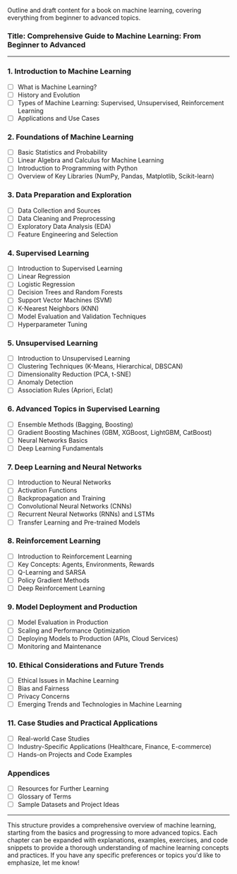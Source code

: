 Outline and draft content for a book on machine learning, covering everything from beginner to advanced topics. 

### **Title: Comprehensive Guide to Machine Learning: From Beginner to Advanced**

---

### **1. Introduction to Machine Learning**
   - [ ] What is Machine Learning?
   - [ ] History and Evolution
   - [ ] Types of Machine Learning: Supervised, Unsupervised, Reinforcement Learning
   - [ ] Applications and Use Cases

### **2. Foundations of Machine Learning**
   - [ ] Basic Statistics and Probability
   - [ ] Linear Algebra and Calculus for Machine Learning
   - [ ] Introduction to Programming with Python
   - [ ] Overview of Key Libraries (NumPy, Pandas, Matplotlib, Scikit-learn)

### **3. Data Preparation and Exploration**
   - [ ] Data Collection and Sources
   - [ ] Data Cleaning and Preprocessing
   - [ ] Exploratory Data Analysis (EDA)
   - [ ] Feature Engineering and Selection

### **4. Supervised Learning**
   - [ ] Introduction to Supervised Learning
   - [ ] Linear Regression
   - [ ] Logistic Regression
   - [ ] Decision Trees and Random Forests
   - [ ] Support Vector Machines (SVM)
   - [ ] K-Nearest Neighbors (KNN)
   - [ ] Model Evaluation and Validation Techniques
   - [ ] Hyperparameter Tuning

### **5. Unsupervised Learning**
   - [ ] Introduction to Unsupervised Learning
   - [ ] Clustering Techniques (K-Means, Hierarchical, DBSCAN)
   - [ ] Dimensionality Reduction (PCA, t-SNE)
   - [ ] Anomaly Detection
   - [ ] Association Rules (Apriori, Eclat)

### **6. Advanced Topics in Supervised Learning**
   - [ ] Ensemble Methods (Bagging, Boosting)
   - [ ] Gradient Boosting Machines (GBM, XGBoost, LightGBM, CatBoost)
   - [ ] Neural Networks Basics
   - [ ] Deep Learning Fundamentals

### **7. Deep Learning and Neural Networks**
   - [ ] Introduction to Neural Networks
   - [ ] Activation Functions
   - [ ] Backpropagation and Training
   - [ ] Convolutional Neural Networks (CNNs)
   - [ ] Recurrent Neural Networks (RNNs) and LSTMs
   - [ ] Transfer Learning and Pre-trained Models

### **8. Reinforcement Learning**
   - [ ] Introduction to Reinforcement Learning
   - [ ] Key Concepts: Agents, Environments, Rewards
   - [ ] Q-Learning and SARSA
   - [ ] Policy Gradient Methods
   - [ ] Deep Reinforcement Learning

### **9. Model Deployment and Production**
   - [ ] Model Evaluation in Production
   - [ ] Scaling and Performance Optimization
   - [ ] Deploying Models to Production (APIs, Cloud Services)
   - [ ] Monitoring and Maintenance

### **10. Ethical Considerations and Future Trends**
   - [ ] Ethical Issues in Machine Learning
   - [ ] Bias and Fairness
   - [ ] Privacy Concerns
   - [ ] Emerging Trends and Technologies in Machine Learning

### **11. Case Studies and Practical Applications**
   - [ ] Real-world Case Studies
   - [ ] Industry-Specific Applications (Healthcare, Finance, E-commerce)
   - [ ] Hands-on Projects and Code Examples

### **Appendices**
   - [ ] Resources for Further Learning
   - [ ] Glossary of Terms
   - [ ] Sample Datasets and Project Ideas

---

This structure provides a comprehensive overview of machine learning, starting from the basics and progressing to more advanced topics. Each chapter can be expanded with explanations, examples, exercises, and code snippets to provide a thorough understanding of machine learning concepts and practices. If you have any specific preferences or topics you'd like to emphasize, let me know!